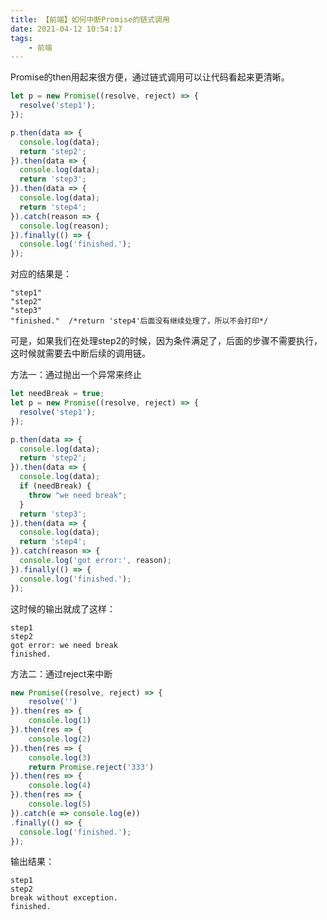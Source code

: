 ```yaml
---
title: 【前端】如何中断Promise的链式调用
date: 2021-04-12 10:54:17
tags:	
	- 前端
---
```


Promise的then用起来很方便，通过链式调用可以让代码看起来更清晰。

```javascript
let p = new Promise((resolve, reject) => {
  resolve('step1');
});

p.then(data => {
  console.log(data);
  return 'step2';
}).then(data => {
  console.log(data);
  return 'step3';
}).then(data => {
  console.log(data);
  return 'step4';
}).catch(reason => {
  console.log(reason);
}).finally(() => {
  console.log('finished.');
});
```
对应的结果是：
```
"step1"
"step2"
"step3"
"finished."  /*return 'step4'后面没有继续处理了，所以不会打印*/
```

可是，如果我们在处理step2的时候，因为条件满足了，后面的步骤不需要执行，这时候就需要去中断后续的调用链。

方法一：通过抛出一个异常来终止
```javascript
let needBreak = true;
let p = new Promise((resolve, reject) => {
  resolve('step1');
});

p.then(data => {
  console.log(data);
  return 'step2';
}).then(data => {
  console.log(data);
  if (needBreak) {
    throw "we need break";
  }
  return 'step3';
}).then(data => {
  console.log(data);
  return 'step4';
}).catch(reason => {
  console.log('got error:', reason);
}).finally(() => {
  console.log('finished.');
});
```
这时候的输出就成了这样：

```
step1
step2
got error: we need break
finished.
```

方法二：通过reject来中断
```javascript
new Promise((resolve, reject) => {
    resolve('')
}).then(res => {
    console.log(1)
}).then(res => {
    console.log(2)
}).then(res => {
    console.log(3)
    return Promise.reject('333')
}).then(res => {
    console.log(4)
}).then(res => {
    console.log(5)
}).catch(e => console.log(e))
.finally(() => {
  console.log('finished.');
});
```
输出结果：
```
step1
step2
break without exception.
finished.
```